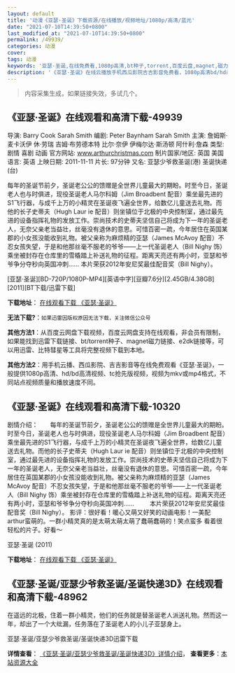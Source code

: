 ```yaml
---
layout: default
title: '动漫《亚瑟·圣诞》下载资源/在线播放/视频地址/1080p/高清/蓝光'
date: "2021-07-10T14:39:50+0800"
last_modified_at: "2021-07-10T14:39:50+0800"
permalink: /49939/
categories: 动漫
cover:
tags: 动漫
keywords: '亚瑟·圣诞,在线免费看,1080p高清,bt种子,torrent,百度云盘,magnet,磁力链,迅雷下载资源'
description: '《亚瑟·圣诞》在线云播放手机西瓜影院吉吉影音免费看，1080p高清bd/hd未删减完整版和tc抢先枪版，mkv/mp4格式，附带bt/torrent种子、magnet/磁力链、百度云盘、网盘资源迅雷下载链接'
---
```


>内容采集生成，如果链接失效，多试几个。


## 《亚瑟·圣诞》在线观看和高清下载-49939

导演: Barry Cook Sarah Smith 编剧: Peter Baynham Sarah Smith 主演: 詹姆斯·麦卡沃伊 休·劳瑞 吉姆·布劳德本特 比尔·奈伊 伊梅尔达·斯汤顿 阿什利·詹森 类型: 剧情 喜剧 动画 官方网站: www.arthurchristmas.com 制片国家/地区: 英国 美国 语言: 英语 上映日期: 2011-11-11 片长: 97分钟 又名: 亚瑟少爷救圣诞(港) 圣诞快递(台)

每年的圣诞节前夕，圣诞老公公的馈赠是全世界儿童最大的期盼。时至今日，圣诞老人也与时俱进，现役圣诞老人马尔科姆（Jim Broadbent 配音）乘坐最先进的S1飞行器，与成千上万的小精灵在圣诞夜飞遍全世界，给数亿儿童送去礼物。而他的长子史蒂夫（Hugh Laur ie 配音）则坐镇位于北极的中央控制室，通过最先进的设备指挥礼物的发放工作。崇尚技术的史蒂夫坚信自己将成为下一年的圣诞老人，无奈父亲老当益壮，丝毫没有退休的意思。可惜百密一疏，今年居住在英国某郡的小女孩没能收到礼物。被父亲称为麻烦精的亚瑟（James McAvoy 配音）不忍女孩失望，于是和他那丝毫不服老的爷爷——上一代圣诞老人（Bill Nighy 饰）乘坐被封存在仓库里的雪橇踏上补送礼物的征程。距离天亮还有两小时，亚瑟和爷爷争分夺秒向英国冲刺…… 本片荣获2012年安尼奖最佳配音奖（Bill Nighy）。


[亚瑟·圣诞][BD-720P/1080P-MP4][英语中字][豆瓣7.6分][2.45GB/4.38GB][2011][BT下载/迅雷下载]

**下载地址**： [在线观看下载 《亚瑟·圣诞》](https://www.btdx8.com/torrent/arthur_christmas_2011.html) 


**无法下载?**：`如果迅雷因版权原因无法下载，关注微信公众号 `

**其他方法1**：从百度云网盘下载视频，百度云网盘支持在线观看，非会员有限制，如果能找到迅雷下载链接、bt/torrent种子、magnet磁力链接、e2dk链接等，可以用迅雷、比特彗星等工具将完整视频下载到本地。

**其他方法2**：用手机云播、西瓜影院、吉吉影音等在线免费观看《亚瑟·圣诞》，一般提供1080p高清、hd/bd高清视频、tc抢先版视频，视频为mkv或mp4格式，不同站点视频质量和播放速度不同。


## 《亚瑟·圣诞》在线观看和高清下载-10320

剧情介绍：　　每年的圣诞节前夕，圣诞老公公的馈赠是全世界儿童最大的期盼。时至今日，圣诞老人也与时俱进，现役圣诞老人马尔科姆（Jim Broadbent 配音）乘坐最先进的S1飞行器，与成千上万的小精灵在圣诞夜飞遍全世界，给数亿儿童送去礼物。而他的长子史蒂夫（Hugh Laur ie 配音）则坐镇位于北极的中央控制室，通过最先进的设备指挥礼物的发放工作。崇尚技术的史蒂夫坚信自己将成为下一年的圣诞老人，无奈父亲老当益壮，丝毫没有退休的意思。可惜百密一疏，今年居住在英国某郡的小女孩没能收到礼物。被父亲称为麻烦精的亚瑟（James McAvoy 配音）不忍女孩失望，于是和他那丝毫不服老的爷爷——上一代圣诞老人（Bill Nighy 饰）乘坐被封存在仓库里的雪橇踏上补送礼物的征程。距离天亮还有两小时，亚瑟和爷爷争分夺秒向英国冲刺……  　　本片荣获2012年安尼奖最佳配音奖（Bill Nighy）。 影评：很好看！暖心又萌又好笑的动画电影！一美配arthur蛮萌的。一群小精灵真的是太萌太萌太萌了蠢萌蠢萌的！笑点蛮多 看着很轻松的片子。好看～


亚瑟·圣诞 (2011)

**下载地址**： [在线观看下载 《亚瑟·圣诞》](https://www.btbtdy.me/btdy/dy8436.html) 


## 《亚瑟·圣诞/亚瑟少爷救圣诞/圣诞快递3D》在线观看和高清下载-48962

在遥远的北极，住着一群小精灵，他们的任务就是替圣诞老人派送礼物。然而这一年，却出了一个大纰漏，任务落在了圣诞老人的小儿子亚瑟身上。


亚瑟·圣诞/亚瑟少爷救圣诞/圣诞快递3D迅雷下载

**详情查看**： [《亚瑟·圣诞/亚瑟少爷救圣诞/圣诞快递3D》详情介绍](/movie/48962/)， **查看更多**：[本站资源大全](/movie/t/all/)

